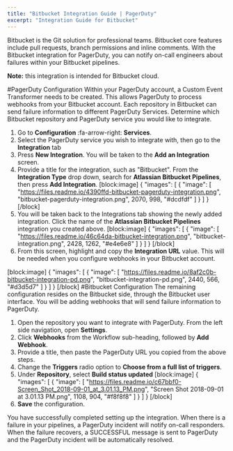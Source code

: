 ```yaml
---
title: "Bitbucket Integration Guide | PagerDuty"
excerpt: "Integration Guide for Bitbucket"
---
```

Bitbucket is the Git solution for professional teams. Bitbucket core features include pull requests, branch permissions and inline comments. With the Bitbucket integration for PagerDuty, you can notify on-call engineers about failures within your Bitbucket pipelines.

**Note:** this integration is intended for Bitbucket cloud.

#PagerDuty Configuration
Within your PagerDuty account, a Custom Event Transformer needs to be created. This allows PagerDuty to process webhooks from your Bitbucket account. Each repository in Bitbucket can send failure information to different PagerDuty Services. Determine which Bitbucket repository and PagerDuty service you would like to integrate.

1. Go to **Configuration** :fa-arrow-right: **Services**. 
2. Select the PagerDuty service you wish to integrate with, then go to the **Integration** tab
3. Press **New Integration**. You will be taken to the **Add an Integration** screen.
4. Provide a title for the integration, such as "Bitbucket". From the **Integration Type** drop down, search for **Atlassian Bitbucket Pipelines**, then press **Add Integration**.
[block:image]
{
  "images": [
    {
      "image": [
        "https://files.readme.io/4390ffd-bitbucket-pagerduty-integration.png",
        "bitbucket-pagerduty-integration.png",
        2070,
        998,
        "#dcdfdf"
      ]
    }
  ]
}
[/block]
5. You will be taken back to the Integrations tab showing the newly added integration. Click the name of the **Atlassian Bitbucket Pipelines** integration you created above.
[block:image]
{
  "images": [
    {
      "image": [
        "https://files.readme.io/46c64da-bitbucket-integration.png",
        "bitbucket-integration.png",
        2428,
        1262,
        "#e4e6e8"
      ]
    }
  ]
}
[/block]
6. From this screen, highlight and copy the **Integration URL** value. This will be needed when you configure webhooks in your Bitbucket account. 



[block:image]
{
  "images": [
    {
      "image": [
        "https://files.readme.io/8af2c0b-bitbucket-integration-pd.png",
        "bitbucket-integration-pd.png",
        2440,
        566,
        "#d3d5d7"
      ]
    }
  ]
}
[/block]
#Bitbucket Configuration
The remaining configuration resides on the Bitbucket side, through the Bitbucket user interface. You will be adding webhooks that will send failure information to PagerDuty.

1. Open the repository you want to integrate with PagerDuty. From the left side navigation, open **Settings**.
2. Click **Webhooks** from the Workflow sub-heading, followed by **Add Webhook**.
3. Provide a title, then paste the PagerDuty URL you copied from the above steps.
4. Change the **Triggers** radio option to **Choose from a full list of triggers**.
5. Under **Repository**, select **Build status updated**
[block:image]
{
  "images": [
    {
      "image": [
        "https://files.readme.io/c67bbf0-Screen_Shot_2018-09-01_at_3.01.13_PM.png",
        "Screen Shot 2018-09-01 at 3.01.13 PM.png",
        1108,
        904,
        "#f8f8f8"
      ]
    }
  ]
}
[/block]
6. **Save** the configuration. 

You have successfully completed setting up the integration. When there is a failure in your pipelines, a PagerDuty incident will notify on-call responders. When the failure recovers, a SUCCESSFUL message is sent to PagerDuty and the PagerDuty incident will be automatically resolved.
